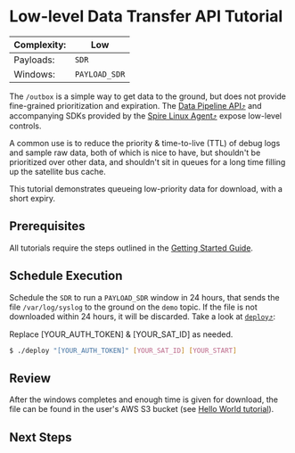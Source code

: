 # Low-level Data Transfer API Tutorial

|Complexity:|Low|
|-|-|
|Payloads:|`SDR`|
|Windows:|`PAYLOAD_SDR`|

The `/outbox` is a simple way to get data to the ground, but does not provide fine-grained prioritization and expiration. The [Data Pipeline API⤴](https://developers.spire.com/data-pipeline-docs/) and accompanying SDKs provided by the [Spire Linux Agent⤴](https://developers.spire.com/spire-linux-agent-docs/) expose low-level controls. 

A common use is to reduce the priority & time-to-live (TTL) of debug logs and sample raw data, both of which is nice to have, but shouldn't be prioritized over other data, and shouldn't sit in queues for a long time filling up the satellite bus cache.

This tutorial demonstrates queueing low-priority data for download, with a short expiry. 


## Prerequisites

All tutorials require the steps outlined in the [Getting Started Guide](../../GettingStarted.md). 


## Schedule Execution

Schedule the `SDR` to run a `PAYLOAD_SDR` window in 24 hours, that sends the file `/var/log/syslog` to the ground on the `demo` topic. If the file is not downloaded within 24 hours, it will be discarded. Take a look at [`deploy`⤴](https://github.com/nsat/space-services-user-guide/blob/main/tutorials/cuda/deploy):


<aside class="notice">Replace [YOUR_AUTH_TOKEN] & [YOUR_SAT_ID] as needed.</aside>

```bash
$ ./deploy "[YOUR_AUTH_TOKEN]" [YOUR_SAT_ID] [YOUR_START]
```


## Review

After the windows completes and enough time is given for download, the file can be found in the user's AWS S3 bucket (see [Hello World tutorial](../hello_world/#review)).


## Next Steps

